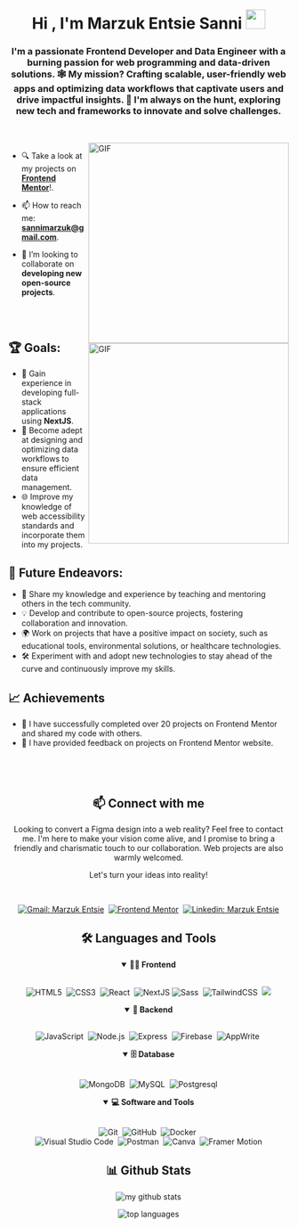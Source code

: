 <h1 align="center"><b>Hi , I'm Marzuk Entsie Sanni </b><img src="https://media.giphy.com/media/hvRJCLFzcasrR4ia7z/giphy.gif" width="35"></h1>

<h3 align="center">I'm a passionate Frontend Developer and Data Engineer with a burning passion for web programming and data-driven solutions. 🕸️ My mission? Crafting scalable, user-friendly web apps and optimizing data workflows that captivate users and drive impactful insights. 🚀 I'm always on the hunt, exploring new tech and frameworks to innovate and solve challenges.</h3>

##

<br>

<!--- Web illustrations by Storyset ( https://storyset.com/web ) --->
<img align="right" alt="GIF" src="https://user-images.githubusercontent.com/90595158/224520261-cac35362-4a70-4108-85c8-260ac8e0b0bd.svg#gh-dark-mode-only" width="360px"/>
<img align="right" alt="GIF" src="https://user-images.githubusercontent.com/90595158/224520109-e00b8f1e-08c9-4316-9920-ea4e88701a61.svg#gh-light-mode-only" width="360px"/>

- 🔍 Take a look at my projects on [**Frontend Mentor**](https://www.frontendmentor.io/profile/Zukizuk)!.

- 📫 How to reach me: **sannimarzuk@gmail.com**.

- 👯 I’m looking to collaborate on **developing new open-source projects**.

<br>
<br>

## 🏆 Goals:

- 🚀 Gain experience in developing full-stack applications using **NextJS**.
- 🚀 Become adept at designing and optimizing data workflows to ensure efficient data management.
- 🌐 Improve my knowledge of web accessibility standards and incorporate them into my projects.

## 🚀 Future Endeavors:

- 🌟 Share my knowledge and experience by teaching and mentoring others in the tech community.
- 💡 Develop and contribute to open-source projects, fostering collaboration and innovation.
- 🌍 Work on projects that have a positive impact on society, such as educational tools, environmental solutions, or healthcare technologies.
- 🛠️ Experiment with and adopt new technologies to stay ahead of the curve and continuously improve my skills.

## 📈 Achievements

- 🎉 I have successfully completed over 20 projects on Frontend Mentor and shared my code with others.
- 🤝 I have provided feedback on projects on Frontend Mentor website.

#

<br>

<h2 align="center">📫 Connect with me</h2>

<p align="center">
Looking to convert a Figma design into a web reality? Feel free to contact me. I'm here to make your vision come alive, and I promise to bring a friendly and charismatic touch to our collaboration. Web projects are also warmly welcomed.
</p>

<p align="center">
Let's turn your ideas into reality!
</p>
<br />

<div align = "center">
    
[![Gmail: Marzuk Entsie](https://img.shields.io/badge/-gmail-red?style=for-the-badge&logo=Gmail&logoColor=white&link=mailto:sannimarzuk@gmail.com)](mailto:sannimarzuk@gmail.com)&nbsp;
[![Frontend Mentor](https://img.shields.io/badge/-Frontend%20Mentor-5F3DC4?style=for-the-badge&logo=FrontendMentor&logoColor=white&link=https://www.frontendmentor.io/profile/Zukizuk)](https://www.frontendmentor.io/profile/Zukizuk)&nbsp;
[![Linkedin: Marzuk Entsie](https://img.shields.io/badge/-linkedin-blue?style=for-the-badge&logo=Linkedin&logoColor=white&link=https://www.linkedin.com/in/marzuk-entsie-0088aa2a8)](https://www.linkedin.com/in/marzuk-entsie-8b1890313/)
<br>

<div align = "center">

<h2 align="center">🛠️ Languages and Tools</h2>

<details open>
<summary><b>🏄‍♂️ Frontend</b></summary>
<br>
  
![HTML5](https://img.shields.io/badge/-HTML5-E34F26?style=for-the-badge&logo=html5&logoColor=white)&nbsp;
![CSS3](https://img.shields.io/badge/-CSS3-1572B6?style=for-the-badge&logo=css3)&nbsp;
![React](https://img.shields.io/badge/-React-%23404d59?style=for-the-badge&logo=react)&nbsp;
![NextJS](https://img.shields.io/badge/next.js-000000?style=for-the-badge&logo=nextdotjs&logoColor=white)
![Sass](https://img.shields.io/badge/-Sass-CC6699?style=for-the-badge&logo=sass&logoColor=white)&nbsp;
![TailwindCSS](https://img.shields.io/badge/-Tailwind_CSS-38B2AC?style=for-the-badge&logo=tailwind-css&logoColor=white)&nbsp;
![](https://img.shields.io/badge/styled--components-DB7093?style=for-the-badge&logo=styled-components&logoColor=white)
</details>

<details open>
<summary><b>🧰 Backend</b></summary>
<br>

![JavaScript](https://img.shields.io/badge/Javascript-F7DF1E.svg?style=for-the-badge&logo=javascript&logoColor=black)&nbsp;
![Node.js](https://img.shields.io/badge/node.js-339933.svg?style=for-the-badge&logo=nodedotjs&logoColor=white)&nbsp;
![Express](https://img.shields.io/badge/express-000000.svg?style=for-the-badge&logo=express&logoColor=white)&nbsp;
![Firebase](https://img.shields.io/badge/firebase-ffca28?style=for-the-badge&logo=firebase&logoColor=black)&nbsp;
![AppWrite](https://img.shields.io/badge/-Appwrite-black?style=for-the-badge&logoColor=white&logo=appwrite&color=FD366E)&nbsp;

</details>

<details open>
<summary><b>🗄️ Database</b></summary>
<br>

![MongoDB](https://img.shields.io/badge/-MongoDB-47A248?style=for-the-badge&logo=mongodb&logoColor=white)&nbsp;
![MySQL](https://img.shields.io/badge/-MySQL-00000F?style=for-the-badge&logo=mysql)&nbsp;
![Postgresql](https://img.shields.io/badge/postgresql-4169e1?style=for-the-badge&logo=postgresql&logoColor=white)

</details>

<details open>
<summary><b>💻 Software and Tools</b></summary>
<br>

![Git](https://img.shields.io/badge/-Git-F05032?style=for-the-badge&logo=git&logoColor=white)&nbsp;
![GitHub](https://img.shields.io/badge/-GitHub-181717?style=for-the-badge&logo=github)&nbsp;
![Docker](https://img.shields.io/badge/-Docker-2496ED?style=for-the-badge&logo=docker&logoColor=white)&nbsp;
<br>
![Visual Studio Code](https://img.shields.io/badge/-VSCODE-007ACC?style=for-the-badge&&logo=visual-studio-code&logoColor=white)&nbsp;
![Postman](https://img.shields.io/badge/-Postman-FF6C37?style=for-the-badge&logo=postman&logoColor=white)&nbsp;
![Canva](https://img.shields.io/badge/-Canva-00C4CC?style=for-the-badge&logo=canva&logoColor=white)&nbsp;
![Framer Motion](https://img.shields.io/badge/Framer%20Motion-0055FF?style=for-the-badge&logo=framer&logoColor=white)

</details>

</div>

<h2 align="center">📊 Github Stats</h2>

<div align="center">

![my github stats](https://github-readme-stats.vercel.app/api?username=zukizuk&show_icons=true&theme=codeSTACKr)

![top languages](https://github-readme-stats.vercel.app/api/top-langs/?username=zukizuk&layout=compact&theme=codeSTACKr)

</div>
<br>
